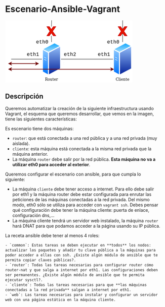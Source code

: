 # Escenario-Ansible-Vagrant

![Escenario](/router.png)

## Descripción

Queremos automatizar la creación de la siguiente infraestructura usando Vagrant, el esquema que queremos desarrollar, que vemos en la imagen, tiene las siguientes características:

Es escenario tiene dos máquinas:

- `router`: que está conectada a una red pública y a una red privada (muy aislada).
- `cliente`: esta máquina está conectada a la misma red privada que la máquina anterior.
- La máquina `router` debe salir por la red pública. **Esta máquina no va a utilizar eth0 para acceder al exterior**.

Queremos configurar el escenario con ansible, para que cumpla lo siguiente:

- La máquina `cliente` debe tener acceso a internet. Para ello debe salir por eth1 y la máquina router debe estar configurada para enrutar las peticiones de las máquinas conectadas a la red privada. Del mismo modo, eth0 sólo se utiliza para acceder con `vagrant ssh`. Debes pensar qué configuración debe tener la máquina cliente: puerta de enlace, configuración dns,…
- La máquina cliente tendrá un servidor web instalado, la máquina `router` hará DNAT para que podamos acceder a la página usando su IP pública.

La receta ansible debe tener al menos 4 roles:

    - `common`: Estas tareas se deben ejecutar en **todos** los nodos: actualizar los paquetes y añadir tu clave pública a la máquinas para poder acceder a ellas con ssh. ¿Existe algún módulo de ansible que te permita copiar claves públicas?.
    - `router`: Todas las tareas necesarias para configurar router cómo router-nat y que salga a internet por eth1. Las configuraciones deben ser permanentes. ¿Existe algún módulo de ansible que te permita ejecutar sysctl?.
    - `cliente`: Todas las tareas necesarias para que **las máquinas conectadas a la red privada** salgan a internet por eth1.
    - `web`: Las tareas necesarias para instalar y configurar un servidor web con una página estática en la máquina cliente.

